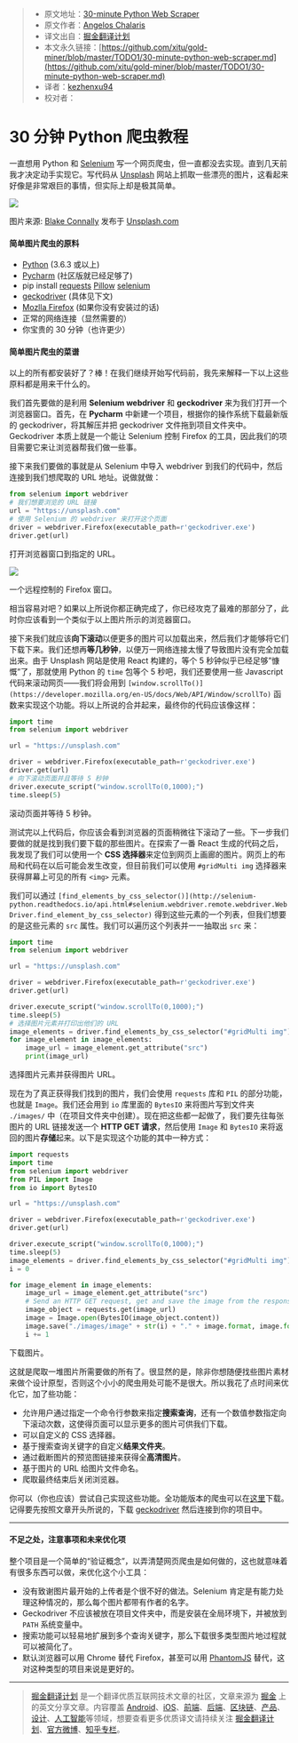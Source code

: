 > * 原文地址：[30-minute Python Web Scraper](https://hackernoon.com/30-minute-python-web-scraper-39d6d038e5da)
> * 原文作者：[Angelos Chalaris](https://hackernoon.com/@chalarangelo?source=post_header_lockup)
> * 译文出自：[掘金翻译计划](https://github.com/xitu/gold-miner)
> * 本文永久链接：[https://github.com/xitu/gold-miner/blob/master/TODO1/30-minute-python-web-scraper.md](https://github.com/xitu/gold-miner/blob/master/TODO1/30-minute-python-web-scraper.md)
> * 译者：[kezhenxu94](https://github.com/kezhenxu94/)
> * 校对者：

# 30 分钟 Python 爬虫教程

一直想用 Python 和 [Selenium](http://www.seleniumhq.org/) 写一个网页爬虫，但一直都没去实现。直到几天前我才决定动手实现它。写代码从 [Unsplash](https://unsplash.com/) 网站上抓取一些漂亮的图片，这看起来好像是非常艰巨的事情，但实际上却是极其简单。

![](https://cdn-images-1.medium.com/max/2000/1*9wHrewC1Dyf2Au_qEqwWcg.jpeg)

图片来源: [Blake Connally](https://unsplash.com/@blakeconnally) 发布于 [Unsplash.com](https://unsplash.com/photos/B3l0g6HLxr8)

#### 简单图片爬虫的原料

*   [Python](https://www.python.org/downloads/) (3.6.3 或以上)
*   [Pycharm](https://www.jetbrains.com/pycharm/download/#section=windows) (社区版就已经足够了)
*   pip install [requests](http://docs.python-requests.org/en/master/user/install/#install) [Pillow](https://pillow.readthedocs.io/en/latest/installation.html#basic-installation) [selenium](http://selenium-python.readthedocs.io/installation.html#downloading-python-bindings-for-selenium)
*   [geckodriver](https://github.com/mozilla/geckodriver/releases/latest) (具体见下文)
*   [Mozlla Firefox](https://www.mozilla.org/en-US/firefox/new/) (如果你没有安装过的话)
*   正常的网络连接（显然需要的）
*   你宝贵的 30 分钟（也许更少）

#### 简单图片爬虫的菜谱

以上的所有都安装好了？棒！在我们继续开始写代码前，我先来解释一下以上这些原料都是用来干什么的。

我们首先要做的是利用 **Selenium webdriver** 和 **geckodriver** 来为我们打开一个浏览器窗口。首先，在 **Pycharm** 中新建一个项目，根据你的操作系统下载最新版的 geckodriver，将其解压并把 geckodriver 文件拖到项目文件夹中。Geckodriver 本质上就是一个能让 Selenium 控制 Firefox 的工具，因此我们的项目需要它来让浏览器帮我们做一些事。

接下来我们要做的事就是从 Selenium 中导入 webdriver 到我们的代码中，然后连接到我们想爬取的 URL 地址。说做就做：

```python
from selenium import webdriver
# 我们想要浏览的 URL 链接
url = "https://unsplash.com"
# 使用 Selenium 的 webdriver 来打开这个页面
driver = webdriver.Firefox(executable_path=r'geckodriver.exe')
driver.get(url)
```

打开浏览器窗口到指定的 URL。

![](https://cdn-images-1.medium.com/max/800/1*SXfVW1B1UiQakb200l9EmA.png)

一个远程控制的 Firefox 窗口。

相当容易对吧？如果以上所说你都正确完成了，你已经攻克了最难的那部分了，此时你应该看到一个类似于以上图片所示的浏览器窗口。

接下来我们就应该**向下滚动**以便更多的图片可以加载出来，然后我们才能够将它们下载下来。我们还想再**等几秒钟**，以便万一网络连接太慢了导致图片没有完全加载出来。由于 Unsplash 网站是使用 React 构建的，等个 5 秒钟似乎已经足够”慷慨”了，那就使用 Python 的 `time` 包等个 5 秒吧，我们还要使用一些 Javascript 代码来滚动网页——我们将会用到 `[window.scrollTo()](https://developer.mozilla.org/en-US/docs/Web/API/Window/scrollTo)` 函数来实现这个功能。将以上所说的合并起来，最终你的代码应该像这样：

```python
import time
from selenium import webdriver

url = "https://unsplash.com"

driver = webdriver.Firefox(executable_path=r'geckodriver.exe')
driver.get(url)
# 向下滚动页面并且等待 5 秒钟
driver.execute_script("window.scrollTo(0,1000);")
time.sleep(5)
```

滚动页面并等待 5 秒钟。

测试完以上代码后，你应该会看到浏览器的页面稍微往下滚动了一些。下一步我们要做的就是找到我们要下载的那些图片。在探索了一番 React 生成的代码之后，我发现了我们可以使用一个 **CSS 选择器**来定位到网页上画廊的图片。网页上的布局和代码在以后可能会发生改变，但目前我们可以使用 `#gridMulti img` 选择器来获得屏幕上可见的所有 `<img>` 元素。

我们可以通过 `[find_elements_by_css_selector()](http://selenium-python.readthedocs.io/api.html#selenium.webdriver.remote.webdriver.WebDriver.find_element_by_css_selector)` 得到这些元素的一个列表，但我们想要的是这些元素的 `src` 属性。我们可以遍历这个列表并一一抽取出 `src` 来：

```python
import time
from selenium import webdriver

url = "https://unsplash.com"

driver = webdriver.Firefox(executable_path=r'geckodriver.exe')
driver.get(url)

driver.execute_script("window.scrollTo(0,1000);")
time.sleep(5)
# 选择图片元素并打印出他们的 URL
image_elements = driver.find_elements_by_css_selector("#gridMulti img")
for image_element in image_elements:
    image_url = image_element.get_attribute("src")
    print(image_url)
```

选择图片元素并获得图片 URL。

现在为了真正获得我们找到的图片，我们会使用 `requests` 库和 `PIL` 的部分功能，也就是 `Image`。我们还会用到 `io` 库里面的 `BytesIO` 来将图片写到文件夹 `./images/` 中（在项目文件夹中创建）。现在把这些都一起做了，我们要先往每张图片的 URL 链接发送一个 **HTTP GET 请求**，然后使用 `Image` 和 `BytesIO` 来将返回的图片**存储**起来。以下是实现这个功能的其中一种方式：

```python
import requests
import time
from selenium import webdriver
from PIL import Image
from io import BytesIO

url = "https://unsplash.com"

driver = webdriver.Firefox(executable_path=r'geckodriver.exe')
driver.get(url)

driver.execute_script("window.scrollTo(0,1000);")
time.sleep(5)
image_elements = driver.find_elements_by_css_selector("#gridMulti img")
i = 0

for image_element in image_elements:
    image_url = image_element.get_attribute("src")
    # Send an HTTP GET request, get and save the image from the response
    image_object = requests.get(image_url)
    image = Image.open(BytesIO(image_object.content))
    image.save("./images/image" + str(i) + "." + image.format, image.format)
    i += 1
```

下载图片。

这就是爬取一堆图片所需要做的所有了。很显然的是，除非你想随便找些图片素材来做个设计原型，否则这个小小的爬虫用处可能不是很大。所以我花了点时间来优化它，加了些功能：

*   允许用户通过指定一个命令行参数来指定**搜索查询**，还有一个数值参数指定向下滚动次数，这使得页面可以显示更多的图片可供我们下载。
*   可以自定义的 CSS 选择器。
*   基于搜索查询关键字的自定义**结果文件夹**。
*   通过截断图片的预览图链接来获得全**高清图片**。
*   基于图片的 URL 给图片文件命名。
*   爬取最终结束后关闭浏览器。

你可以（你也应该）尝试自己实现这些功能。全功能版本的爬虫可以在[这里](https://github.com/Chalarangelo/unscrape)下载。记得要先按照文章开头所说的，下载 [geckodriver](https://github.com/mozilla/geckodriver/releases/latest) 然后连接到你的项目中。

* * *

#### 不足之处，注意事项和未来优化项

整个项目是一个简单的“验证概念”，以弄清楚网页爬虫是如何做的，这也就意味着有很多东西可以做，来优化这个小工具：

*   没有致谢图片最开始的上传者是个很不好的做法。Selenium 肯定是有能力处理这种情况的，那么每个图片都带有作者的名字。
*   Geckodriver 不应该被放在项目文件夹中，而是安装在全局环境下，并被放到 `PATH` 系统变量中。
*   搜索功能可以轻易地扩展到多个查询关键字，那么下载很多类型图片地过程就可以被简化了。
*   默认浏览器可以用 Chrome 替代 Firefox，甚至可以用 [PhantomJS](http://phantomjs.org/) 替代，这对这种类型的项目来说是更好的。


---

> [掘金翻译计划](https://github.com/xitu/gold-miner) 是一个翻译优质互联网技术文章的社区，文章来源为 [掘金](https://juejin.im) 上的英文分享文章。内容覆盖 [Android](https://github.com/xitu/gold-miner#android)、[iOS](https://github.com/xitu/gold-miner#ios)、[前端](https://github.com/xitu/gold-miner#前端)、[后端](https://github.com/xitu/gold-miner#后端)、[区块链](https://github.com/xitu/gold-miner#区块链)、[产品](https://github.com/xitu/gold-miner#产品)、[设计](https://github.com/xitu/gold-miner#设计)、[人工智能](https://github.com/xitu/gold-miner#人工智能)等领域，想要查看更多优质译文请持续关注 [掘金翻译计划](https://github.com/xitu/gold-miner)、[官方微博](http://weibo.com/juejinfanyi)、[知乎专栏](https://zhuanlan.zhihu.com/juejinfanyi)。
